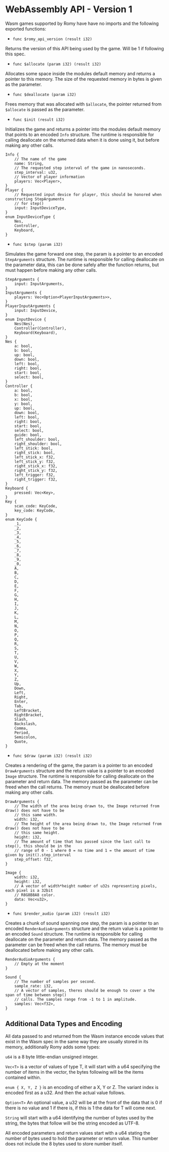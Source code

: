 # WebAssembly API - Version 1
Wasm games supported by Romy have have no imports and the following exported functions:

* `func $romy_api_version (result i32)`

Returns the version of this API being used by the game. Will be 1 if following this spec.

* `func $allocate (param i32) (result i32)`

Allocates some space inside the modules default memory and returns a pointer to this memory. The size of the requested memory in bytes is given as the parameter.

* `func $deallocate (param i32)`

Frees memory that was allocated with `$allocate`, the pointer returned from `$allocate` is passed as the parameter.

* `func $init (result i32)`

Initializes the game and returns a pointer into the modules default memory that points to an encoded `Info` structure. The runtime is responsible for calling deallocate on the returned data when it is done using it, but before making any other calls.

```
Info {
    // The name of the game
    name: String,
    // The requested step interval of the game in nanoseconds.
    step_interval: u32, 
    // Vector of player information
    players: Vec<Player>,
}
Player {
    // Requested input device for player, this should be honored when constructing StepArguments
    // for step()
    input: InputDeviceType, 
}
enum InputDeviceType {
    Nes,
    Controller,
    Keyboard,
}
```

* `func $step (param i32)`

Simulates the game forward one step, the param is a pointer to an encoded `StepArguments` structure.  The runtime is responsible for calling deallocate on the parameter data, this can be done safely after the function returns, but must happen before making any other calls.

```
StepArguments {
    input: InputArguments,
}
InputArguments {
    players: Vec<Option<PlayerInputArguments>>,
}
PlayerInputArguments {
    input: InputDevice,
}
enum InputDevice {
    Nes(Nes),
    Controller(Controller),
    Keyboard(Keyboard),
}
Nes {
    a: bool,
    b: bool,
    up: bool,
    down: bool,
    left: bool,
    right: bool,
    start: bool,
    select: bool,
}
Controller {
    a: bool,
    b: bool,
    x: bool,
    y: bool,
    up: bool,
    down: bool,
    left: bool,
    right: bool,
    start: bool,
    select: bool,
    guide: bool,
    left_shoulder: bool,
    right_shoulder: bool,
    left_stick: bool,
    right_stick: bool,
    left_stick_x: f32,
    left_stick_y: f32,
    right_stick_x: f32,
    right_stick_y: f32,
    left_trigger: f32,
    right_trigger: f32,
}
Keyboard {
    pressed: Vec<Key>,
}
Key {
    scan_code: KeyCode,
    key_code: KeyCode,
}
enum KeyCode {
    _1,
    _2,
    _3,
    _4,
    _5,
    _6,
    _7,
    _8,
    _9,
    _0,
    A,
    B,
    C,
    D,
    E,
    F,
    G,
    H,
    I,
    J,
    K,
    L,
    M,
    N,
    O,
    P,
    Q,
    R,
    S,
    T,
    U,
    V,
    W,
    X,
    Y,
    Z,
    Up,
    Down,
    Left,
    Right,
    Enter,
    Tab,
    LeftBracket,
    RightBracket,
    Slash,
    Backslash,
    Comma,
    Period,
    Semicolon,
    Quote,
}
```

* `func $draw (param i32) (result i32)`

Creates a rendering of the game, the param is a pointer to an encoded `DrawArguments` structure and the return value is a pointer to an encoded `Image` structure. The runtime is responsible for calling deallocate on the parameter and return data. The memory passed as the parameter can be freed when the call returns. The memory must be deallocated before making any other calls.

```
DrawArguments {
    // The width of the area being drawn to, the Image returned from draw() does not have to be 
    // this same width.
    width: i32,
    // The height of the area being drawn to, the Image returned from draw() does not have to be 
    // this same height.
    height: i32,
    // The amount of time that has passed since the last call to step(), this should be in the 
    // range of 0 - 1 where 0 = no time and 1 = the amount of time given by init().step_interval
    step_offset: f32,
}

Image {
    width: i32,
    height: i32,
    // A vector of width*height number of u32s representing pixels, each pixel is a 32bit 
    // R8G8B8A8 color.
    data: Vec<u32>,
}
```

* `func $render_audio (param i32) (result i32)`

Creates a chunk of sound spanning one step, the param is a pointer to an encoded `RenderAudioArguments` structure and the return value is a pointer to an encoded `Sound` structure. The runtime is responsible for calling deallocate on the parameter and return data. The memory passed as the parameter can be freed when the call returns. The memory must be deallocated before making any other calls.

```
RenderAudioArguments {
    // Empty at the moment
}

Sound {
    // The number of samples per second.
    sample_rate: i32,
    // A vector of samples, theres should be enough to cover a the span of time between step() 
    // calls. The samples range from -1 to 1 in amplitude.
    samples: Vec<f32>,
}
```

## Additional Data Types and Encoding

All data passed to and returned from the Wasm instance encode values that exist in the Wasm spec in the same way they are usually stored in its memory, additionally Romy adds some types:

`u64` is a 8 byte little-endian unsigned integer.

`Vec<T>` is a vector of values of type T, it will start with a u64 specifying the number of items in the vector, the bytes following will be the items contained within.

`enum { X, Y, Z }` is an encoding of either a X, Y or Z. The variant index is encoded first as a u32. And then the actual value follows.

`Option<T>` An optional value, a u32 will be at the front of the data that is 0 if there is no value and 1 if there is, if this is 1 the data for T will come next.

`String` will start with a u64 identifying the number of bytes used by the string, the bytes that follow will be the string encoded as UTF-8.

All encoded parameters and return values start with a u64 stating the number of bytes used to hold the parameter or return value. This number does not include the 8 bytes used to store number itself.
